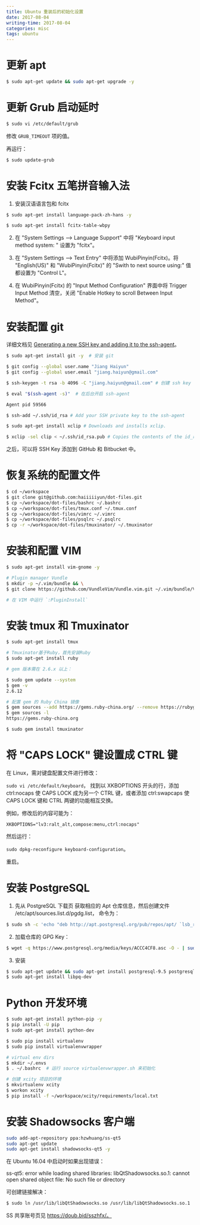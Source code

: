 ```yaml
---
title: Ubuntu 重装后的初始化设置
date: 2017-08-04
writing-time: 2017-08-04
categories: misc
tags: ubuntu
---
```


# 更新 apt

```bash
$ sudo apt-get update && sudo apt-get upgrade -y
```

# 更新 Grub 启动延时

```bash
$ sudo vi /etc/default/grub
```

修改 `GRUB_TIMEOUT` 项的值。

再运行：

```bash
$ sudo update-grub
```

# 安装 Fcitx 五笔拼音输入法

1. 安装汉语语言包和 fcitx

```bash
$ sudo apt-get install language-pack-zh-hans -y

$ sudo apt-get install fcitx-table-wbpy
```

2. 在 "System Settings  -->  Language Support" 中将 "Keyboard input method system: " 设置为 "fcitx"。

3. 在 "System Settings  -->  Text Entry" 中将添加 WubiPinyin(Fcitx)。将 "English(US)" 和 "WubiPinyin(Fcitx)" 的 "Swith to next source using:" 值都设置为 "Control L"。

4. 在 WubiPinyin(Fcitx) 的 "Input Method Configuration" 界面中将 Trigger Input Method 清空，关闭 "Enable Hotkey to scroll Between Input Method"。


# 安装配置 git

详细文档见 [Generating a new SSH key and adding it to the ssh-agent](https://help.github.com/articles/generating-a-new-ssh-key-and-adding-it-to-the-ssh-agent/)。

```bash
$ sudo apt-get install git -y  # 安装 git

$ git config --global user.name "Jiang Haiyun" 
$ git config --global user.email "jiang.haiyun@gmail.com"

$ ssh-keygen -t rsa -b 4096 -C "jiang.haiyun@gmail.com" # 创建 ssh key

$ eval "$(ssh-agent -s)"  # 在后台开启 ssh-agent

Agent pid 59566

$ ssh-add ~/.ssh/id_rsa # Add your SSH private key to the ssh-agent

$ sudo apt-get install xclip # Downloads and installs xclip.

$ xclip -sel clip < ~/.ssh/id_rsa.pub # Copies the contents of the id_rsa.pub file to your clipboard
```

之后，可以将 SSH Key 添加到 GitHub 和 Bitbucket 中。


# 恢复系统的配置文件

```bash
$ cd ~/workspace
$ git clone git@github.com:haiiiiiyun/dot-files.git
$ cp ~/workspace/dot-files/bashrc ~/.bashrc
$ cp ~/workspace/dot-files/tmux.conf ~/.tmux.conf
$ cp ~/workspace/dot-files/vimrc ~/.vimrc
$ cp ~/workspace/dot-files/psqlrc ~/.psqlrc
$ cp -r ~/workspace/dot-files/tmuxinator/ ~/.tmuxinator
```

# 安装和配置 VIM

```bash
$ sudo apt-get install vim-gnome -y

# Plugin manager Vundle
$ mkdir -p ~/.vim/bundle && \
$ git clone https://github.com/VundleVim/Vundle.vim.git ~/.vim/bundle/Vundle.vim

# 在 VIM 中运行 `:PluginInstall`
```

# 安装 tmux 和 Tmuxinator

```bash
$ sudo apt-get install tmux

# Tmuxinator基于Ruby，首先安装Ruby
$ sudo apt-get install ruby

# gem 版本需在 2.6.x 以上：

$ sudo gem update --system
$ gem -v
2.6.12

# 配置 gem 的 Ruby China 镜像
$ gem sources --add https://gems.ruby-china.org/ --remove https://rubygems.org/
$ gem sources -l
https://gems.ruby-china.org

$ sudo gem install tmuxinator
```

# 将 "CAPS LOCK" 键设置成 CTRL 键

在 Linux，需对键盘配置文件进行修改：

`sudo vi /etc/default/keyboard`， 找到以 XKBOPTIONS 开头的行，添加 ctrl:nocaps 使 CAPS LOCK 成为另一个 CTRL 键，或者添加 ctrl:swapcaps 使 CAPS LOCK 键和 CTRL 两键的功能相互交换。 

例如，修改后的内容可能为：

`XKBOPTIONS="lv3:ralt_alt,compose:menu,ctrl:nocaps"`

然后运行：

`sudo dpkg-reconfigure keyboard-configuration`。

重启。


# 安装 PostgreSQL

1. 先从 PostgreSQL 下载页 获取相应的 Apt 仓库信息，然后创建文件 /etc/apt/sources.list.d/pgdg.list， 命令为：

```bash
$ sudo sh -c 'echo "deb http://apt.postgresql.org/pub/repos/apt/ `lsb_release -cs`-pgdg main" >> /etc/apt/sources.list.d/pgdg.list'
```

2. 加载仓库的 GPG Key：

```bash
$ wget -q https://www.postgresql.org/media/keys/ACCC4CF8.asc -O - | sudo apt-key add -
```

3. 安装

```bash
$ sudo apt-get update && sudo apt-get install postgresql-9.5 postgresql-contrib -y
$ sudo apt-get install libpq-dev
```

# Python 开发环境

```bash
$ sudo apt-get install python-pip -y
$ pip install -U pip
$ sudo apt-get install python-dev

$ sudo pip install virtualenv
$ sudo pip install virtualenvwrapper

# virtual env dirs
$ mkdir ~/.envs
$ . ~/.bashrc  # 运行 source virtualenvwrapper.sh 来初始化

# 创建 xcity 项目的环境
$ mkvirtualenv xcity
$ workon xcity
$ pip install -f ~/workspace/xcity/requirements/local.txt
```

# 安装 Shadowsocks 客户端

```bash
sudo add-apt-repository ppa:hzwhuang/ss-qt5
sudo apt-get update
sudo apt-get install shadowsocks-qt5 -y
```

在 Ubuntu 16.04 中启动时如果出现错误：

ss-qt5: error while loading shared libraries: libQtShadowsocks.so.1: cannot open shared object file: No such file or directory

可创建链接解决：

```bash
$ sudo ln /usr/lib/libQtShadowsocks.so /usr/lib/libQtShadowsocks.so.1
```

SS 共享账号页见 https://doub.bid/sszhfx/。
